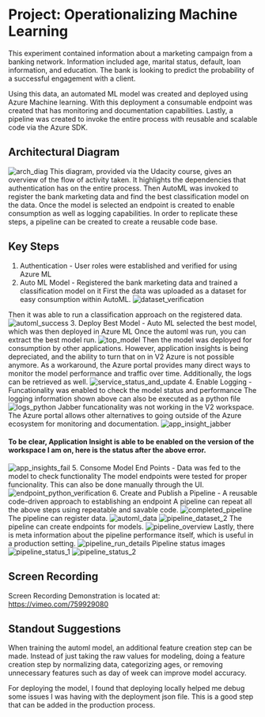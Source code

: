 # Project: Operationalizing Machine Learning
This experiment contained information about a marketing campaign from a banking network. Information included age, marital status, default, loan information, and education. The bank is looking to predict the probability of a successful engagement with a client.

Using this data, an automated ML model was created and deployed using Azure Machine learning.  With this deployment a consumable endpoint was created that has monitoring and documentation capabilities.  Lastly, a pipeline was created to invoke the entire process with reusable and scalable code via the Azure SDK.

## Architectural Diagram
![arch_diag](images/architecture_diagram.png)
This diagram, provided via the Udacity course, gives an overview of the flow of activity taken. It highlights the dependencies that authentication has on the entire process.  Then AutoML was invoked to register the bank marketing data and find the  best classification model on the data.  Once the model is selected an endpoint is created to enable consumption as well as logging capabilities. In order to replicate these steps, a pipeline can be created to create a reusable code base.

## Key Steps
1. Authentication - User roles were established and verified for using Azure ML
2. Auto ML Model - Registered the bank marketing data and trained a classification model on it
First the data was uploaded as a dataset for easy consumption within AutoML.
![dataset_verification](images/dataset_verification.png)

Then it was able to run a classification approach on the registered data.
![automl_success](images/automl_success.png)
3. Deploy Best Model - Auto ML selected the best model, which was then deployed in Azure ML
Once the automl was run, you can extract the best model run.
![top_model](images/top_model.png)
Then the model was deployed for consumption by other applications.  However, application insights is being depreciated, and the ability to turn that on in V2 Azure is not possible anymore.  As a workaround, the Azure portal provides many direct ways to monitor the model performance and traffic over time.  Additionally, the logs can be retrieved as well.
![service_status_and_update](images/service_status_and_update.png)
4. Enable Logging - Funcationality was enabled to check the model status and performance
The logging information shown above can also be executed as a python file
![logs_python](images/logs_python.png)
Jabber funcationality was not working in the V2 workspace.  The Azure portal allows other alternatives to going outside of the Azure ecosystem for monitoring and documentation.
![app_insight_jabber](images/app_insight_jabber.png)
#### To be clear, Application Insight is able to be enabled on the version of the workspace I am on, here is the status after the above error.
![app_insights_fail](images/app_insights_fail.png)
5. Consome Model End Points - Data was fed to the model to check functionality
The model endpoints were tested for proper funcionality.  This can also be done manually through the UI.
![endpoint_python_verification](images/endpoint_python_verification.png)
6. Create and Publish a Pipeline - A reusable code-driven approach to establishing an endpoint
A pipeline can repeat all the above steps using repeatable and savable code.
![completed_pipeline](images/completed_pipeline.png)
The pipeline can register data.
![automl_data](images/automl_data.png)
![pipeline_dataset_2](images/pipeline_dataset_2.png)
The pipeline can create endpoints for models.
![pipeline_overview](images/pipeline_overview.png)
Lastly, there is meta information about the pipeline performance itself, which is useful in a production setting.
![pipeline_run_details](images/pipeline_run_details.png)
Pipeline status images
![pipeline_status_1](images/pipeline_status_1.png)
![pipeline_status_2](images/pipeline_status_2.png)

## Screen Recording
Screen Recording Demonstration is located at: https://vimeo.com/759929080

## Standout Suggestions
When training the automl model, an additional feature creation step can be made.  Instead of just taking the raw values for modeling, doing a feature creation step by normalizing data, categorizing ages, or removing unnecessary features such as day of week can improve model accuracy.

For deploying the model, I found that deploying locally helped me debug some issues I was having with the deployment json file.  This is a good step that can be added in the production process.
